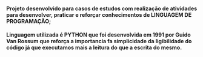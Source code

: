 <h4>Projeto desenvolvido para casos de estudos com realização de atividades para desenvolver, praticar e reforçar conhecimentos de LINGUAGEM DE PROGRAMAÇÃO;<h4/>
Linguagem utilizada é PYTHON que foi desenvolvida em 1991 por Guido Van Rossum que reforça a importancia fa simplicidade da ligibilidade do código já que executamos mais a leitura do que a escrita do mesmo.
